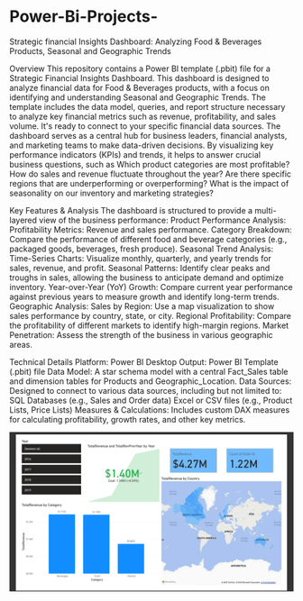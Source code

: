 # Power-Bi-Projects-
Strategic financial  Insights Dashboard: Analyzing Food & Beverages Products, Seasonal and Geographic Trends
  
Overview
  This repository contains a Power BI template (.pbit) file for a Strategic Financial Insights Dashboard. This dashboard is designed to analyze financial data for Food & Beverages products, with a focus on identifying and understanding Seasonal and Geographic Trends. The template includes the data model, queries, and report structure necessary to analyze key financial metrics such as revenue, profitability, and sales volume. It's ready to connect to your specific financial data sources.
  The dashboard serves as a central hub for business leaders, financial analysts, and marketing teams to make data-driven decisions. By visualizing key performance indicators (KPIs) and trends, it helps to answer crucial business questions, such as
  Which product categories are most profitable?
  How do sales and revenue fluctuate throughout the year?
  Are there specific regions that are underperforming or overperforming?
  What is the impact of seasonality on our inventory and marketing strategies?

Key Features & Analysis
  The dashboard is structured to provide a multi-layered view of the business performance:
  Product Performance Analysis:
  Profitability Metrics: Revenue and sales performance.
  Category Breakdown: Compare the performance of different food and beverage categories (e.g., packaged goods, beverages, fresh produce).
  Seasonal Trend Analysis:
  Time-Series Charts: Visualize monthly, quarterly, and yearly trends for sales, revenue, and profit.
  Seasonal Patterns: Identify clear peaks and troughs in sales, allowing the business to anticipate demand and optimize inventory.
  Year-over-Year (YoY) Growth: Compare current year performance against previous years to measure growth and identify long-term trends.
  Geographic Analysis:
  Sales by Region: Use a map visualization to show sales performance by country, state, or city.
  Regional Profitability: Compare the profitability of different markets to identify high-margin regions.
  Market Penetration: Assess the strength of the business in various geographic areas.

Technical Details
  Platform: Power BI Desktop
  Output: Power BI Template (.pbit) file
  Data Model: A star schema model with a central Fact_Sales table and dimension tables for Products and Geographic_Location.
  Data Sources: Designed to connect to various data sources, including but not limited to:
  SQL Databases (e.g., Sales and Order data)
  Excel or CSV files (e.g., Product Lists, Price Lists)
  Measures & Calculations: Includes custom DAX measures for calculating profitability, growth rates, and other key metrics.

  ![Dashboard 1](D1.png)
